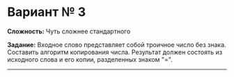 # Вариант № 3
**Сложность:** Чуть сложнее cтандартного

**Задание:**  Входное слово представляет собой троичное число без знака. Составить алгоритм копирования числа. Результат должен состоять из исходного слова и его копии, разделенных знаком "=".

---
